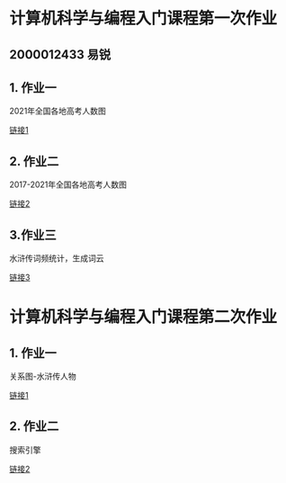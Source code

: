 # 计算机科学与编程入门课程第一次作业
## 2000012433 易锐
## 1. 作业一
2021年全国各地高考人数图

[链接1](https://qihaiqianqiu0314.github.io/2021年全国各地高考人数.html)
## 2. 作业二
2017-2021年全国各地高考人数图

[链接2](https://qihaiqianqiu0314.github.io/2017-2021年全国各地高考人数.html)

## 3.作业三
水浒传词频统计，生成词云

[链接3](https://qihaiqianqiu0314.github.io/水浒传人物词频统计.html)

# 计算机科学与编程入门课程第二次作业
## 1. 作业一
关系图-水浒传人物

[链接1](https://qihaiqianqiu0314.github.io/关系图-水浒传人物.html)
## 2. 作业二
搜索引擎

[链接2](https://qihaiqianqiu0314.github.io/bing搜索.html)
